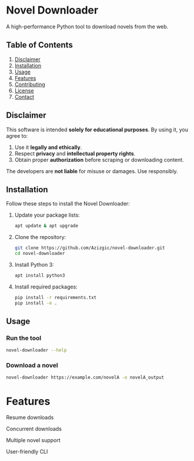 # Novel Downloader

A high-performance Python tool to download novels from the web.

## Table of Contents
1. [Disclaimer](#disclaimer)
2. [Installation](#installation)
3. [Usage](#usage)
4. [Features](#features)
5. [Contributing](#contributing)
6. [License](#license)
7. [Contact](#contact)

## Disclaimer

This software is intended **solely for educational purposes**. By using it, you agree to:

1. Use it **legally and ethically**.
2. Respect **privacy** and **intellectual property rights**.
3. Obtain proper **authorization** before scraping or downloading content.

The developers are **not liable** for misuse or damages. Use responsibly.

## Installation

Follow these steps to install the Novel Downloader:

1. Update your package lists:
    ```bash
    apt update & apt upgrade
    ```
2. Clone the repository:
    ```bash
    git clone https://github.com/Azizgic/novel-downloader.git
    cd novel-downloader
    ```
3. Install Python 3:
    ```bash
    apt install python3
    ```
4. Install required packages:
    ```bash
    pip install -r requirements.txt
    pip install -e .
    ```

## Usage

### Run the tool
```bash
novel-downloader --help
```
### Download a novel
``` bash
novel-downloader https://example.com/novelA -o novelA_output 
 ```

# Features

Resume downloads

Concurrent downloads

Multiple novel support

User-friendly CLI
